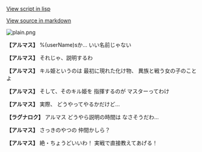 [View script in lisp](../scripts/100000032.txt)

[View source in markdown](100000032.md)

![plain.png](../images/backgrounds/plain.png)

**【アルマス】**
%(userName)sか…
いい名前じゃない

**【アルマス】**
それじゃ、説明するわ

**【アルマス】**
キル姫というのは
最初に現れた化け物、
異族と戦う女の子のことよ

**【アルマス】**
そして、そのキル姫を
指揮するのが
マスターってわけ

**【アルマス】**
実際、
どうやってやるかだけど…

**【ラグナロク】**
アルマス
どうやら説明の時間は
なさそうだわ…

**【アルマス】**
さっきのやつの
仲間かしら？

**【アルマス】**
絶・ちょうどいいわ！
実戦で直接教えてあげる！